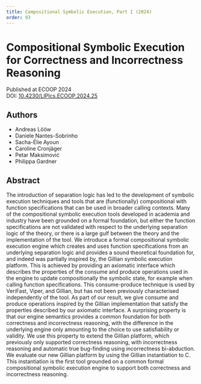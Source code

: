 ```yaml
---
title: Compositional Symbolic Execution, Part I (2024)
order: 93
---
```


# Compositional Symbolic Execution for Correctness and Incorrectness Reasoning

Published at ECOOP 2024 \
DOI: [10.4230/LIPIcs.ECOOP.2024.25](https://doi.org/10.4230/LIPIcs.ECOOP.2024.25)

## Authors
- Andreas Lööw
- Daniele Nantes-Sobrinho
- Sacha-Élie Ayoun
- Caroline Cronjäger
- Petar Maksimović
- Philippa Gardner

## Abstract
The introduction of separation logic has led to the development of symbolic execution techniques and tools that are (functionally) compositional with function specifications that can be used in broader calling contexts. Many of the compositional symbolic execution tools developed in academia and industry have been grounded on a formal foundation, but either the function specifications are not validated with respect to the underlying separation logic of the theory, or there is a large gulf between the theory and the implementation of the tool. We introduce a formal compositional symbolic execution engine which creates and uses function specifications from an underlying separation logic and provides a sound theoretical foundation for, and indeed was partially inspired by, the Gillian symbolic execution platform. This is achieved by providing an axiomatic interface which describes the properties of the consume and produce operations used in the engine to update compositionally the symbolic state, for example when calling function specifications. This consume-produce technique is used by VeriFast, Viper, and Gillian, but has not been previously characterised independently of the tool. As part of our result, we give consume and produce operations inspired by the Gillian implementation that satisfy the properties described by our axiomatic interface. A surprising property is that our engine semantics provides a common foundation for both correctness and incorrectness reasoning, with the difference in the underlying engine only amounting to the choice to use satisfiability or validity. We use this property to extend the Gillian platform, which previously only supported correctness reasoning, with incorrectness reasoning and automatic true bug-finding using incorrectness bi-abduction. We evaluate our new Gillian platform by using the Gillian instantiation to C. This instantiation is the first tool grounded on a common formal compositional symbolic execution engine to support both correctness and incorrectness reasoning.
